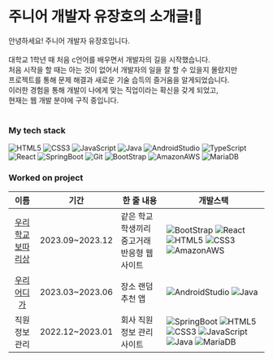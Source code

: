 # 주니어 개발자 유장호의 소개글!🌱

안녕하세요! 주니어 개발자 유장호입니다. </br></br>
대학교 1학년 때 처음 c언어를 배우면서 개발자의 길을 시작했습니다.</br>
처음 시작을 할 때는 아는 것이 없어서 개발자의 일을 잘 할 수 있을지 몰랐지만</br>
프로젝트를 통해 문제 해결과 새로운 기술 습득의 즐거움을 알게되었습니다.</br>
이러한 경험을 통해 개발이 나에게 맞는 직업이라는 확신을 갖게 되었고, </br>
현재는 웹 개발 분야에 구직 중입니다.</br></br>



### My tech stack

![HTML5](https://img.shields.io/badge/-HTML5-F05032?style=for-the-badge&logo=html5&logoColor=ffffff)
![CSS3](https://img.shields.io/badge/-CSS3-007ACC?style=for-the-badge&logo=css3)
![JavaScript](https://img.shields.io/badge/-JavaScript-F7DF1E?style=for-the-badge&logo=javascript&logoColor=ffffff)
![Java](https://img.shields.io/badge/-Java-F05032?style=for-the-badge&logo=java&logoColor=ffffff)
![AndroidStudio](https://img.shields.io/badge/-AndroidStudio-3DDC84?style=for-the-badge&logo=androidstudio&logoColor=ffffff)
![TypeScript](https://img.shields.io/badge/-TypeScript-007ACC?style=for-the-badge&logo=typescript&logoColor=ffffff)
![React](https://img.shields.io/badge/-React-61DAFB?style=for-the-badge&logo=react&logoColor=ffffff)
![SpringBoot](https://img.shields.io/badge/-SpringBoot-6DB33F?style=for-the-badge&logo=springboot&logoColor=ffffff)
![Git](https://img.shields.io/badge/-Git-F05032?style=for-the-badge&logo=git&logoColor=ffffff)
![BootStrap](https://img.shields.io/badge/-BootStrap-7952B3?style=for-the-badge&logo=bootstrap&logoColor=ffffff)
![AmazonAWS](https://img.shields.io/badge/-AmazonAWS-232F3E?style=for-the-badge&logo=amazonaws&logoColor=ffffff)
![MariaDB](https://img.shields.io/badge/-MariaDB-003545?style=for-the-badge&logo=mariadb&logoColor=ffffff)

### Worked on project
|이름|기간|한 줄 내용|개발스택|
|:--:|--|--|--|
|[우리 학교 보따리상](https://dandelion-echo-658.notion.site/U-Bo-eb91fc88010f41c8853c1f181a8c5ba4)|2023.09~2023.12|같은 학교 학생끼리 중고거래 반응형 웹사이트|![BootStrap](https://img.shields.io/badge/-BootStrap-7952B3?style=for-the-badge&logo=bootstrap&logoColor=ffffff) ![React](https://img.shields.io/badge/-React-61DAFB?style=for-the-badge&logo=react&logoColor=ffffff) ![HTML5](https://img.shields.io/badge/-HTML5-F05032?style=for-the-badge&logo=html5&logoColor=ffffff) ![CSS3](https://img.shields.io/badge/-CSS3-007ACC?style=for-the-badge&logo=css3) ![AmazonAWS](https://img.shields.io/badge/-AmazonAWS-232F3E?style=for-the-badge&logo=amazonaws&logoColor=ffffff)|
|[우리 어디가](https://dandelion-echo-658.notion.site/d947e09b7aff4983a7ffded8d56ca7ed)|2023.03~2023.06|장소 랜덤 추천 앱|![AndroidStudio](https://img.shields.io/badge/-AndroidStudio-3DDC84?style=for-the-badge&logo=androidstudio&logoColor=ffffff) ![Java](https://img.shields.io/badge/-Java-F05032?style=for-the-badge&logo=java&logoColor=ffffff)|
|직원 정보 관리|2022.12~2023.01|회사 직원 정보 관리 사이트| ![SpringBoot](https://img.shields.io/badge/-SpringBoot-6DB33F?style=for-the-badge&logo=springboot&logoColor=ffffff) ![HTML5](https://img.shields.io/badge/-HTML5-F05032?style=for-the-badge&logo=html5&logoColor=ffffff) ![CSS3](https://img.shields.io/badge/-CSS3-007ACC?style=for-the-badge&logo=css3) ![JavaScript](https://img.shields.io/badge/-JavaScript-F7DF1E?style=for-the-badge&logo=javascript&logoColor=ffffff) ![Java](https://img.shields.io/badge/-Java-F05032?style=for-the-badge&logo=java&logoColor=ffffff) ![MariaDB](https://img.shields.io/badge/-MariaDB-003545?style=for-the-badge&logo=mariadb&logoColor=ffffff)|

